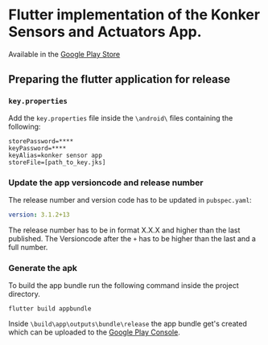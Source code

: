 # Flutter implementation of the Konker Sensors and Actuators App.
Available in the [Google Play Store](https://play.google.com/store/apps/details?id=com.konker.konkersensors)

## Preparing the flutter application for release
### `key.properties`
Add the `key.properties` file inside the `\android\` files containing the following:
```properties
storePassword=****
keyPassword=****
keyAlias=konker sensor app
storeFile=[path_to_key.jks]
```

### Update the app versioncode and release number
The release number and version code has to be updated in `pubspec.yaml`:
```yaml
version: 3.1.2+13
```
The release number has to be in format X.X.X and higher than the last published. The Versioncode after the `+` has to be higher than the last and a full number.

### Generate the apk
To build the app bundle run the following command inside the project directory.
```
flutter build appbundle
```
Inside `\build\app\outputs\bundle\release` the app bundle get's created which can be uploaded to the [Google Play Console](https://play.google.com/apps/publish).
